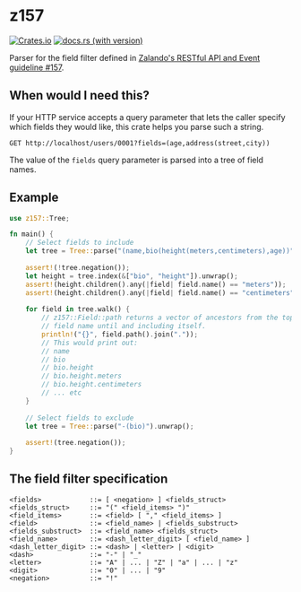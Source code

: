 # z157

[![Crates.io](https://img.shields.io/crates/v/z157.svg)](https://crates.io/crates/z157)
[![docs.rs (with version)](https://img.shields.io/docsrs/z157/latest)](https://docs.rs/z157/latest/z157/)

Parser for the field filter defined
in [Zalando's RESTful API and Event guideline #157](https://opensource.zalando.com/restful-api-guidelines/#157).

## When would I need this?

If your HTTP service accepts a query parameter that lets the caller specify which fields
they would like, this crate helps you parse such a string.

```
GET http://localhost/users/0001?fields=(age,address(street,city))
```

The value of the `fields` query parameter is parsed into a tree of field names.

## Example

```rust
use z157::Tree;

fn main() {
    // Select fields to include
    let tree = Tree::parse("(name,bio(height(meters,centimeters),age))").unwrap();
    
    assert!(!tree.negation());
    let height = tree.index(&["bio", "height"]).unwrap();
    assert!(height.children().any(|field| field.name() == "meters"));
    assert!(height.children().any(|field| field.name() == "centimeters"));
    
    for field in tree.walk() {
        // z157::Field::path returns a vector of ancestors from the top-level
        // field name until and including itself.
        println!("{}", field.path().join("."));
        // This would print out:
        // name
        // bio
        // bio.height
        // bio.height.meters
        // bio.height.centimeters
        // ... etc
    }
    
    // Select fields to exclude
    let tree = Tree::parse("-(bio)").unwrap();
    
    assert!(tree.negation());
}
```

## The field filter specification

```
<fields>            ::= [ <negation> ] <fields_struct>
<fields_struct>     ::= "(" <field_items> ")"
<field_items>       ::= <field> [ "," <field_items> ]
<field>             ::= <field_name> | <fields_substruct>
<fields_substruct>  ::= <field_name> <fields_struct>
<field_name>        ::= <dash_letter_digit> [ <field_name> ]
<dash_letter_digit> ::= <dash> | <letter> | <digit>
<dash>              ::= "-" | "_"
<letter>            ::= "A" | ... | "Z" | "a" | ... | "z"
<digit>             ::= "0" | ... | "9"
<negation>          ::= "!"
```
